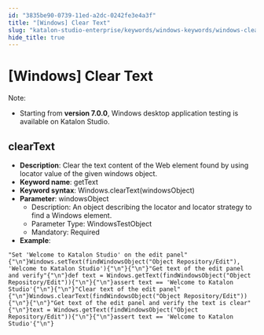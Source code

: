 ```yaml
---
id: "3835be90-0739-11ed-a2dc-0242fe3e4a3f"
title: "[Windows] Clear Text"
slug: "katalon-studio-enterprise/keywords/windows-keywords/windows-clear-text"
hide_title: true
---
```


# <a id="id_0" class="anchor_top_offset"/><a id="ariaid-title1" class="anchor_top_offset"/>[Windows] Clear Text

              
<div xmlns="http://www.w3.org/1999/xhtml" className="note note note_note" id="id_0__id"><span className="note__title">Note:</span> 
  <ul className="ul"><li className="li"><p className="p">Starting from <strong className="ph b">version 7.0.0</strong>, Windows desktop
        application testing is available on Katalon Studio.</p></li></ul>
</div>
      

## <a id="id_0__id_1" class="anchor_top_offset"/>clearText

              
<ul xmlns="http://www.w3.org/1999/xhtml" className="ul"><li className="li">     <strong className="ph b">Description</strong>: Clear the text content of the Web     element found by using locator value of the given windows     object.</li><li className="li">     <strong className="ph b">Keyword name</strong>: getText</li><li className="li">     <strong className="ph b">Keyword syntax</strong>:     Windows.clearText(windowsObject)</li><li className="li">     <strong className="ph b">Parameter</strong>: windowsObject      <ul className="ul"><li className="li">Description: An object describing the locator and locator         strategy to find a Windows element.</li><li className="li">Parameter Type: WindowsTestObject</li><li className="li">Mandatory: Required</li></ul>   </li><li className="li">     <strong className="ph b">Example</strong>:</li></ul> 
              
<pre xmlns="http://www.w3.org/1999/xhtml" className="pre codeblock"><code>"Set 'Welcome to Katalon Studio' on the edit panel"{"\n"}Windows.setText(findWindowsObject("Object Repository/Edit"), 'Welcome to Katalon Studio'){"\n"}{"\n"}"Get text of the edit panel and verify"{"\n"}def text = Windows.getText(findWindowsObject("Object Repository/Edit")){"\n"}{"\n"}assert text == 'Welcome to Katalon Studio'{"\n"}{"\n"}"Clear text of the edit panel"{"\n"}Windows.clearText(findWindowsObject("Object Repository/Edit")){"\n"}{"\n"}"Get text of the edit panel and verify the text is clear"{"\n"}text = Windows.getText(findWindowsObject("Object Repository/Edit")){"\n"}{"\n"}assert text == 'Welcome to Katalon Studio'{"\n"}</code></pre> 
            
